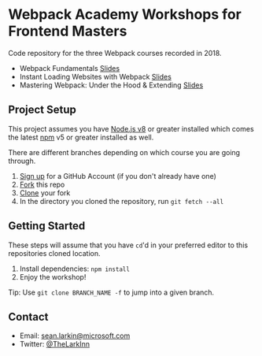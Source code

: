 # Webpack Academy Workshops for Frontend Masters
Code repository for the three Webpack courses recorded in 2018.

- Webpack Fundamentals
[Slides](https://docs.google.com/presentation/d/1hFtMCMo62DgOIc-9OwgaVwPZHwv1cgMELArHcMbXlSI/edit#slide=id.g15e96ef847_0_0)
- Instant Loading Websites with Webpack
[Slides](https://docs.google.com/presentation/d/1FW3GT9Ww1S6SEGu8HAO5eRZUFggfVuFE2ievNCDWVDo/edit?usp=sharing)
- Mastering Webpack: Under the Hood & Extending
[Slides](https://docs.google.com/presentation/d/1P5f-cK4jlhGQIfPQ_vaYFRWV464kBb5UaUBkfRjBp4Y/edit?usp=sharing)

## Project Setup

This project assumes you have [Node.js v8](http://nodejs.org/) or greater installed which comes
the latest [npm](https://www.npmjs.com/) v5 or greater installed as well.

There are different branches depending on which course you are going through.

1. [Sign up](https://github.com/join) for a GitHub Account (if you don't already have one)
2. [Fork](https://help.github.com/articles/fork-a-repo/) this repo
3. [Clone](https://help.github.com/articles/cloning-a-repository/) your fork
4. In the directory you cloned the repository, run `git fetch --all`

## Getting Started
These steps will assume that you have `cd`'d in your preferred editor to this repositories cloned location.

1. Install dependencies: `npm install`
2. Enjoy the workshop!

Tip: Use `git clone BRANCH_NAME -f` to jump into a given branch.

## Contact
* Email: sean.larkin@microsoft.com
* Twitter: [@TheLarkInn](https://twitter.com/thelarkinn)